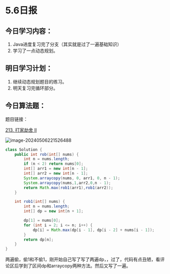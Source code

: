 # 5.6日报

## 今日学习内容：

1. Java进度复习完了分支（其实就是过了一遍基础知识）
2. 学习了一点动态规划。

## 明日学习计划：

1. 继续动态规划题目的练习。
2. 明天复习完循环部分。

## 今日算法题：

题目链接：

[213. 打家劫舍 II](https://leetcode.cn/problems/house-robber-ii/)

![image-20240506221526488](https://gitee.com/liu-bingduo/pic-bed/raw/master/img/image-20240506221526488.png)

```java
class Solution {
    public int rob(int[] nums) {
        int n = nums.length;
        if (n < 2) return nums[0];
        int[] arr1 = new int[n - 1];
        int[] arr2 = new int[n - 1];
        System.arraycopy(nums, 0, arr1, 0, n - 1);
        System.arraycopy(nums,1,arr2,0,n - 1);
        return Math.max(rob1(arr1),rob1(arr2));
    }

    int rob1(int[] nums) {
        int n = nums.length;
        int[] dp = new int[n + 1];

        dp[1] = nums[0];
        for (int i = 2; i <= n; i++) {
            dp[i] = Math.max(dp[i - 1], dp[i - 2] + nums[i - 1]);
        }
        return dp[n];
    }
}
```

两遍偷，偷1和不偷1，刚开始自己写了写了两遍dp，，过了，代码有点丑陋，看评论区后学到了区间dp和arraycopy两种方法。然后又写了一遍。